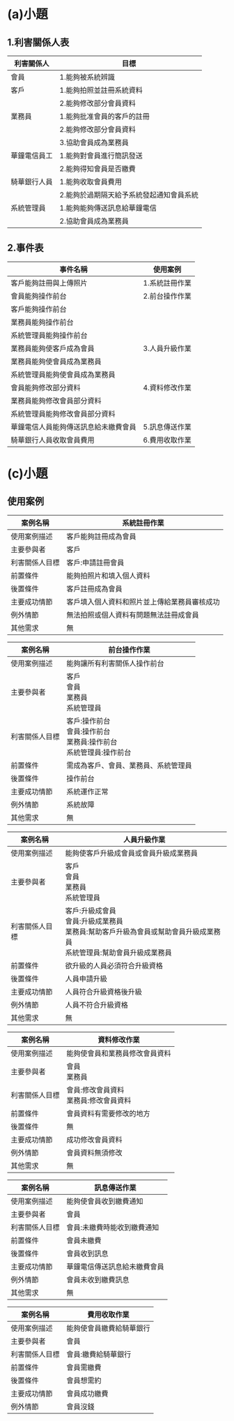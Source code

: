 # (a)小題
## 1.利害關係人表
|利害關係人|目標|
|-------|------|
|會員|1.能夠被系統辨識|
|客戶|1.能夠拍照並註冊系統資料|
||2.能夠修改部分會員資料|
|業務員|1.能夠批准會員的客戶的註冊|
||2.能夠修改部分會員資料|
||3.協助會員成為業務員|
|華鐘電信員工|1.能夠對會員進行簡訊發送|
||2.能夠得知會員是否繳費|
|騎華銀行人員|1.能夠收取會員費用|
||2.能夠於過期隔天給予系統發起通知會員系統|
|系統管理員|1.能夠能夠傳送訊息給華鐘電信|
||2.協助會員成為業務員|
## 2.事件表
|事件名稱|使用案例|
|-------|------|
|客戶能夠註冊與上傳照片|1.系統註冊作業|
|會員能夠操作前台|2.前台操作作業|
|客戶能夠操作前台
|業務員能夠操作前台
|系統管理員能夠操作前台
|業務員能夠使客戶成為會員|3.人員升級作業|
|業務員能夠使會員成為業務員
|系統管理員能夠使會員成為業務員
|會員能夠修改部分資料|4.資料修改作業|
|業務員能夠修改會員部分資料
|系統管理員能夠修改會員部分資料||
|華鐘電信人員能夠傳送訊息給未繳費會員|5.訊息傳送作業|
|騎華銀行人員收取會員費用|6.費用收取作業|

# (c)小題
## 使用案例
案例名稱|系統註冊作業
|-----|-----|
使用案例描述|客戶能夠註冊成為會員
主要參與者|客戶
利害關係人目標|客戶:申請註冊會員
前置條件|能夠拍照片和填入個人資料
後置條件|客戶註冊成為會員
主要成功情節|客戶填入個人資料和照片並上傳給業務員審核成功
例外情節|無法拍照或個人資料有問題無法註冊成會員
其他需求|無

案例名稱|前台操作作業
|-----|-----|
使用案例描述|能夠讓所有利害關係人操作前台
主要參與者|客戶<br>會員<br>業務員<br>系統管理員
利害關係人目標|客戶:操作前台<br>會員:操作前台<br>業務員:操作前台<br>系統管理員:操作前台
前置條件|需成為客戶、會員、業務員、系統管理員
後置條件|操作前台
主要成功情節|系統運作正常
例外情節|系統故障
其他需求|無

案例名稱|人員升級作業
|-----|-----|
使用案例描述|能夠使客戶升級成會員或會員升級成業務員
主要參與者|客戶<br>會員<br>業務員<br>系統管理員
利害關係人目標|客戶:升級成會員<br>會員:升級成業務員<br>業務員:幫助客戶升級為會員或幫助會員升級成業務員<br>系統管理員:幫助會員升級成業務員
前置條件|欲升級的人員必須符合升級資格
後置條件|人員申請升級
主要成功情節|人員符合升級資格後升級
例外情節|人員不符合升級資格
其他需求|無

案例名稱|資料修改作業
|-----|-----|
使用案例描述|能夠使會員和業務員修改會員資料
主要參與者|會員<br>業務員
利害關係人目標|會員:修改會員資料<br>業務員:修改會員資料
前置條件|會員資料有需要修改的地方
後置條件|無
主要成功情節|成功修改會員資料
例外情節|會員資料無須修改
其他需求|無

案例名稱|訊息傳送作業
|-----|-----|
使用案例描述|能夠使會員收到繳費通知
主要參與者|會員
利害關係人目標|會員:未繳費時能收到繳費通知
前置條件|會員未繳費
後置條件|會員收到訊息
主要成功情節|華鐘電信傳送訊息給未繳費會員
例外情節|會員未收到繳費訊息
其他需求|無

案例名稱|費用收取作業
|-----|-----|
使用案例描述|能夠使會員繳費給騎華銀行
主要參與者|會員
利害關係人目標|會員:繳費給騎華銀行
前置條件|會員需繳費
後置條件|會員想需約
主要成功情節|會員成功繳費
例外情節|會員沒錢